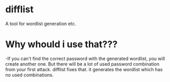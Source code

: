 # difflist
A tool for wordlist generation etc.


# Why whould i use that???

-If you can't find the correct password with the generated wordlist, you will create another one. But there will be a lot of used password combination from your first attack. difflist fixes that. it generates the wordlist which has no used combinations.
